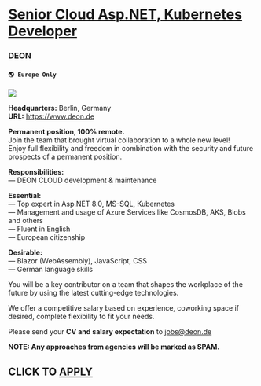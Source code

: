 # [Senior Cloud Asp.NET, Kubernetes Developer](https://www.remotewlb.com/apply/senior-cloud-asp-net-kubernetes-developer-38103)  
### DEON  
#### `🌎 Europe Only`  
![](https://we-work-remotely.imgix.net/logos/0016/0459/logo.gif?ixlib=rails-4.0.0&w=50&h=50&dpr=2&fit=fill&auto=compress)

**Headquarters:** Berlin, Germany  
**URL:** https://www.deon.de

**Permanent position, 100% remote.**  
Join the team that brought virtual collaboration to a whole new level!  
Enjoy full flexibility and freedom in combination with the security and future prospects of a permanent position.  
  
 **Responsibilities:**  
— DEON CLOUD development & maintenance  
  
 **Essential:**  
— Top expert in Asp.NET 8.0, MS-SQL, Kubernetes  
— Management and usage of Azure Services like CosmosDB, AKS, Blobs and others  
— Fluent in English  
— European citizenship  
  
 **Desirable:**  
— Blazor (WebAssembly), JavaScript, CSS  
— German language skills

  
You will be a key contributor on a team that shapes the workplace of the future by using the latest cutting-edge technologies.  
  
We offer a competitive salary based on experience, coworking space if desired, complete flexibility to fit your needs.  
  
Please send your **CV and salary expectation** to jobs@deon.de  
  

**NOTE: Any approaches from agencies will be marked as SPAM.**

  
## CLICK TO [APPLY](https://www.remotewlb.com/apply/senior-cloud-asp-net-kubernetes-developer-38103)

